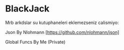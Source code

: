 # BlackJack

Mrb arkdslar su kutuphaneleri eklemezseniz calismiyo:

Json By Nlohmann [https://github.com/nlohmann/json]

Global Funcs By Me (Private)
